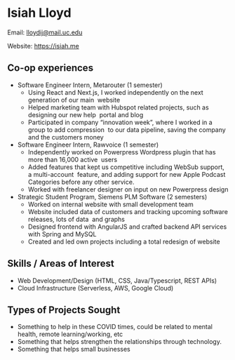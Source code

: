 # Isiah Lloyd
Email: lloydij@mail.uc.edu

Website: https://isiah.me

## Co-op experiences
* Software Engineer Intern, Metarouter (1 semester)
    * Using React and Next.js, I worked independently on the next generation of our main  website 
    * Helped marketing team with Hubspot related projects, such as designing our new help  portal and blog  
    * Participated in company “innovation week”, where I worked in a group to add compression  to our data pipeline, saving the company and the customers money
* Software Engineer Intern, Rawvoice (1 semester)
     * Independently worked on Powerpress Wordpress plugin that has more than 16,000 active  users  
     * Added features that kept us competitive including WebSub support, a multi-account  feature, and adding support for new Apple Podcast Categories before any other service.   
     * Worked with freelancer designer on input on new Powerpress design
* Strategic Student Program, Siemens PLM Software (2 semesters)
    * Worked on internal website with small development team    
    * Website included data of customers and tracking upcoming software releases, lots of data  and graphs  
    * Designed frontend with AngularJS and crafted backend API services with Spring and MySQL 
    * Created and led own projects including a total redesign of website

## Skills / Areas of Interest
* Web Development/Design (HTML, CSS, Java/Typescript, REST APIs)
* Cloud Infrastructure (Serverless, AWS, Google Cloud)

## Types of Projects Sought
* Something to help in these COVID times, could be related to mental health, remote learning/working, etc
* Something that helps strengthen the relationships through technology.
* Something that helps small businesses
